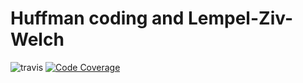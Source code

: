 # Huffman coding and Lempel-Ziv-Welch

![travis](https://travis-ci.org/akiutoslahti/huff-lzw.svg?branch=master)
[![Code Coverage](https://img.shields.io/codecov/c/github/akiutoslahti/huff-lzw/master.svg)](https://codecov.io/github/akiutoslahti/huff-lzw/)
